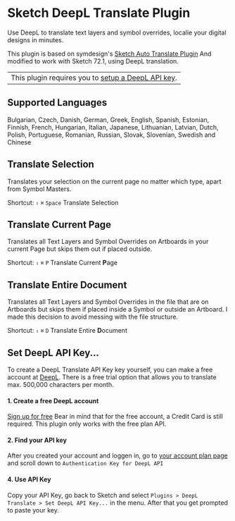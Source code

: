 # Sketch DeepL Translate Plugin

Use DeepL to translate text layers and symbol overrides, localie your digital designs in minutes.

This plugin is based on symdesign's [Sketch Auto Translate Plugin](https://github.com/symdesign/sketch-auto-translate)
And modified to work with Sketch 72.1, using DeepL translation.


<table>
<tr>
<td>
This plugin requires you to <a href="#set-deepL-api-key">setup a DeepL API key</a>. <strong>
</td>
</tr>
</table>


## Supported Languages 
Bulgarian, Czech, Danish, German, Greek, English, Spanish, Estonian, Finnish, French, Hungarian, Italian, Japanese, Lithuanian, Latvian, Dutch, Polish, Portuguese, Romanian, Russian, Slovak, Slovenian, Swedish and Chinese


## Translate Selection
Translates your selection on the current page no matter which type, apart from Symbol Masters.

Shortcut: `⇧` `⌘` `Space` Translate Selection


## Translate Current Page
Translates all Text Layers and Symbol Overrides on Artboards in your current Page but skips them out if placed outside.

Shortcut: `⇧` `⌘` `P` Translate Current **P**age


## Translate Entire Document
Translates all Text Layers and Symbol Overrides in the file that are on Artboards but skips them if placed inside a Symbol or outside an Artboard. I made this decision to avoid messing with the file structure.

Shortcut: `⇧` `⌘` `D` Translate Entire **D**ocument



## Set DeepL API Key...

To create a DeepL Translate API Key key yourself, you can make a free account at [DeepL](https://www.deepl.com/pro#developer). 
There is a free trial option that allows you to translate max. 500,000 characters per month. 


#### 1. Create a free DeepL account
[Sign up for free](https://www.deepl.com/pro-checkout/account?productId=1200&yearly=false) Bear in mind that for the free account, a Credit Card is still required.
This plugin only works with the free plan API.

#### 2. Find your API key
After you created your account and loggen in, go to [your account plan page](https://www.deepl.com/pro-account/plan) and scroll down to `Authentication Key for DeepL API`

#### 4. Use API Key
Copy your API Key, go back to Sketch and select `Plugins > DeepL Translate > Set DeepL API Key...` in the menu. After that you get prompted to paste your key.
